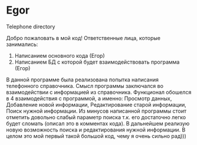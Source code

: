# Egor
Telephone directory

Добро пожаловать в мой код!
Ответственные лица, которые занимались:
1.	Написанием основного кода (Егор)
2.	Написанием БД с которой будет взаимодействовать программа (Егор)

В данной программе была реализована попытка написания телефонного справочника. Смысл программы заключался во взаимодействии с информацией из справочника. Функционал обошелся в 4 взаимодействия с программой, а именно: Просмотр данных, Добавление новой информации, Редактирование старой информации, Поиск нужной информации. Из минусов написанной программы стоит отметить довольно слабый параметр поиска т.к. его достаточно легко будет сломать (описал это в комментах кода). В дальнейшем реализую новую возможность поиска и редактирования нужной информации. В целом это мой первый такой большой код, чему я очень сильно рад)))
